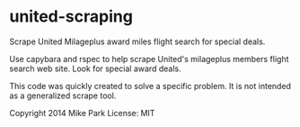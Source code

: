 united-scraping
===============

Scrape United Milageplus award miles flight search for special deals.

Use capybara and rspec to help scrape United's milageplus members flight search web site. Look for special award deals.

This code was quickly created to solve a specific problem. It is not intended as a generalized scrape tool.

Copyright 2014 Mike Park
License: MIT


